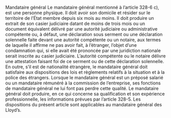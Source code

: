 Mandataire général
Le mandataire général mentionné à l’article 328-6 c), est une personne physique. Il doit avoir son domicile et résider sur le territoire de l’État membre depuis six mois au moins. Il doit produire un extrait de son casier judiciaire datant de moins de trois mois ou un document équivalent délivré par une autorité judiciaire ou administrative compétente ou, à défaut, une déclaration sous serment ou une déclaration solennelle faite devant une autorité compétente ou un notaire, aux termes de laquelle il affirme ne pas avoir fait, à l’étranger, l’objet d’une condamnation qui, si elle avait été prononcée par une juridiction nationale serait inscrite au casier judiciaire. L’autorité compétente ou le notaire délivre une attestation faisant foi de ce serment ou de cette déclaration solennelle.
En outre, s’il est de nationalité étrangère, le mandataire général doit satisfaire aux dispositions des lois et règlements relatifs à la situation et à la police des étrangers.
Lorsque le mandataire général est un préposé salarié ou un mandataire rémunéré à la commission de l’entreprise, ses fonctions de mandataire général ne lui font pas perdre cette qualité.
Le mandataire général doit produire, en ce qui concerne sa qualification et son expérience professionnelle, les informations prévues par l’article 328-5.
Les dispositions du présent article sont applicables au mandataire général des Lloyd’s.